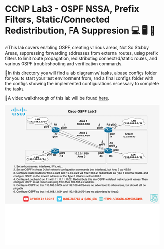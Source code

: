 # CCNP Lab3 - OSPF NSSA, Prefix Filters, Static/Connected Redistribution, FA Suppresion :computer: :desktop_computer: :floppy_disk:

🔥This lab covers enabling OSPF, creating various areas, Not So Stubby Areas, suppressing forwarding addresses from external routes, using prefix filters to limit route propagation, redistributing connected/static routes, and various OSPF troubleshooting and verification commands.

📔In this directory you will find a lab diagram w/ tasks, a base configs folder for you to start your test environment from, and a final configs folder with the configs showing the implemented configurations necessary to complete the tasks.

🚶A video walkthrough of this lab will be found [here](https://youtube.com/c/cyberinsight).

![Lab 3 diagram](https://github.com/JohnBreth/CCNP-Labs/blob/master/OSPF/Lab3%20-%20OSPF%20Static%20Routes%2C%20Redistribution%2C%20Filtering%20Routes/Base%20Configs/Cisco%20OSPF%20Lab%203.drawio.png)
